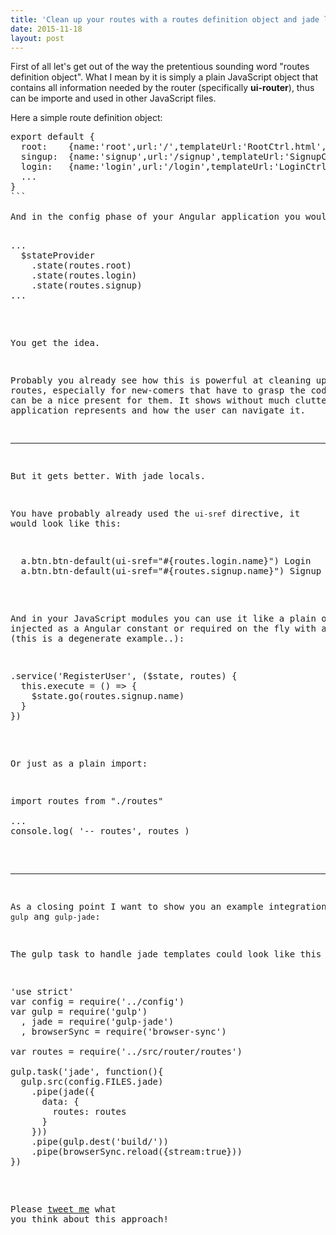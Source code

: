 ```yaml
---
title: 'Clean up your routes with a routes definition object and jade locals'
date: 2015-11-18
layout: post
---
```


First of all let's get out of the way the pretentious sounding word "routes definition object". What I mean by it is simply a plain JavaScript object that contains all information needed by the router (specifically **ui-router**), thus can be importe and used in other JavaScript files.

Here a simple route definition object:

<pre>
export default {
  root:    {name:'root',url:'/',templateUrl:'RootCtrl.html',controller:'RootCtrl as vm'},
  singup:  {name:'signup',url:'/signup',templateUrl:'SignupCtrl.html',controller:'SignupCtrl as vm'},
  login:   {name:'login',url:'/login',templateUrl:'LoginCtrl.html',controller:'LoginCtrl as vm'},
  ...
}
```

And in the config phase of your Angular application you would configure the router like so:

<pre>
...
  $stateProvider
    .state(routes.root)
    .state(routes.login)
    .state(routes.signup)
...
</pre>

You get the idea.

Probably you already see how this is powerful at cleaning up your routes, especially for new-comers that have to grasp the codebase, this can be a nice present for them. It shows without much clutter what your application represents and how the user can navigate it.

---

But it gets better. With jade locals.

You have probably already used the `ui-sref` directive, it would look like this:

<pre>
  a.btn.btn-default(ui-sref="#{routes.login.name}") Login
  a.btn.btn-default(ui-sref="#{routes.signup.name}") Signup
</pre>

And in your JavaScript modules you can use it like a plain object, injected as a Angular constant or required on the fly with a transpiler (this is a degenerate example..):

<pre>
.service('RegisterUser', ($state, routes) {
  this.execute = () => {
    $state.go(routes.signup.name)
  }
})
</pre>

Or just as a plain import:

<pre>
import routes from "./routes"

...
console.log( '-- routes', routes )
</pre>

---

As a closing point I want to show you an example integration with `gulp` ang `gulp-jade`:

The gulp task to handle jade templates could look like this

<pre>
'use strict'
var config = require('../config')
var gulp = require('gulp')
  , jade = require('gulp-jade')
  , browserSync = require('browser-sync')

var routes = require('../src/router/routes')

gulp.task('jade', function(){
  gulp.src(config.FILES.jade)
    .pipe(jade({
      data: {
        routes: routes
      }
    }))
    .pipe(gulp.dest('build/'))
    .pipe(browserSync.reload({stream:true}))
})
</pre>


Please [tweet me](https://twitter.com/christian_fei) what you think about this approach!
